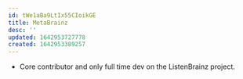 ```yaml
---
id: tWe1aBa9LtIx55CIoikGE
title: MetaBrainz
desc: ''
updated: 1642953727778
created: 1642953389257
---
```


* Core contributor and only full time dev on the ListenBrainz project.
